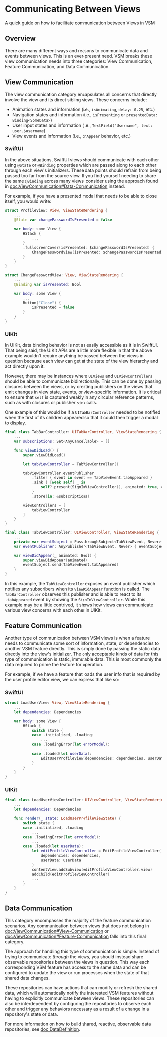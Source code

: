 # Communicating Between Views

A quick guide on how to facilitate communication between Views in VSM

## Overview

There are many different ways and reasons to communicate data and events between views. This is an ever-present need. VSM breaks these view communication needs into three categories: View Communication, Feature Communication, and Data Communication.

## View Communication

The view communication category encapsulates all concerns that directly involve the view and its direct sibling views. These concerns include:

- Animation states and information (i.e., `isAnimating`, `delay: 0.25`, etc.)
- Navigation states and information (i.e., `isPresenting` or `presentedData: Binding<SomeData>`)
- User input states and information (i.e., `TextField("Username", text: user.$username`)
- View events and information (i.e., `onAppear` behavior, etc.)

### SwiftUI

In the above situations, SwiftUI views should communicate with each other using `@State` or `@Binding` properties which are passed along to each other through each view's initializers. These data points should refrain from being passed too far from the source view. If you find yourself needing to share the same `@Binding` across many views, consider using the approach found in <doc:ViewCommunication#Data-Communication> instead.

For example, if you have a presented modal that needs to be able to close itself, you would write:

```swift
struct ProfileView: View, ViewStateRendering {
    ...
    @State var changePasswordIsPresented = false
    
    var body: some View {
        HStack {
            ...
        }
        .fullscreenCover(isPresented: $changePasswordIsPresented) {
            ChangePasswordView(isPresented: $changePasswordIsPresented)
        }
    }
}

struct ChangePasswordView: View, ViewStateRendering {
    ...
    @Binding var isPresented: Bool

    var body: some View {
        ...
        Button("Close") {
            isPresented = false
        }
    }    
}
```

### UIKit

In UIKit, data binding behavior is not as easily accessible as it is in SwiftUI. That being said, the UIKit APIs are a little more flexible in that the above example wouldn't require anything be passed between the views in question because each view can get at the state of the view hierarchy and act directly upon it.

However, there may be instances where `UIViews` and `UIViewControllers` should be able to communicate bidirectionally. This can be done by passing closures between the views, or by creating publishers on the views that emit changes in view state, events, or view-specific information. It is critical to ensure that `self` is captured weakly in any circular reference patterns, such as with closures or publisher `sink` calls.

One example of this would be if a `UITabBarController` needed to be notified when the first of its children appeared so that it could then trigger a modal to display.

```swift
final class TabBarController: UITabBarController, ViewStateRendering {
    ...
    var subscriptions: Set<AnyCancellable> = []

    func viewDidLoad() {
        super.viewDidLoad()

        let tabViewController = TabViewController()

        tabViewController.eventPublisher
            .filter { event in event == TabViewEvent.tabAppeared }
            .sink { [weak self] _ in
                self?.present(SignInViewController(), animated: true, completion: nil)
            }
            .store(in: &subscriptions)

        viewControllers = [
            tabViewController
        ]
    }
}

final class TabViewController: UIViewController, ViewStateRendering {
    ...
    private var eventSubject = PassthroughSubject<TabViewEvent, Never>()
    var eventPublisher: AnyPublisher<TabViewEvent, Never> { eventSubject.eraseToAnyPublisher() }

    var viewDidAppear(_ animated: Bool) {
        super.viewDidAppear(animated)
        eventSubject.send(TabViewEvent.tabAppeared)
    }
}
```

In this example, the `TabViewController` exposes an event publisher which notifies any subscribers when its `viewDidAppear` function is called. The `TabBarController` observes this publisher and is able to react to its `.tabAppeared` event by showing the `SignInViewController`. While this example may be a little contrived, it shows how views can communicate various view concerns with each other in UIKit.

## Feature Communication

Another type of communication between VSM views is when a feature needs to communicate some sort of information, state, or dependencies to another VSM feature directly. This is simply done by passing the static data directly into the view's initializer. The only acceptable kinds of data for this type of communication is static, immutable data. This is most commonly the data required to prime the feature for operation.

For example, if we have a feature that loads the user info that is required by the user profile editor view, we can express that like so:

### SwiftUI

```swift
struct LoadUserView: View, ViewStateRendering {
    ...
    let dependencies: Dependencies

    var body: some View {
        HStack {
            switch state {
            case .initialized, .loading:
                ...
            case .loadingError(let errorModel):
                ...
            case .loaded(let userData):
                EditUserProfileView(dependencies: dependencies, userData: userData)
            }
        }
    }
}
```

### UIKit

```swift
final class LoadUserViewController: UIViewController, ViewStateRendering {
    ...
    let dependencies: Dependencies

    func render(_ state: LoadUserProfileViewState) {
        switch state {
        case .initialized, .loading:
            ...
        case .loadingError(let errorModel):
            ...
        case .loaded(let userData):
            let editProfileViewController = EditProfileViewController(
                dependencies: dependencies,
                userData: userData
            )
            contentView.addSubview(editProfileViewController.view)
            addChild(editProfileViewController)
            ...
        }
    }
}
```

## Data Communication

This category encompasses the majority of the feature communication scenarios. Any communication between views that does not belong in <doc:ViewCommunication#View-Communication> or <doc:ViewCommunication#Feature-Communication> falls into this final category.

The approach for handling this type of communication is simple. Instead of trying to communicate _through_ the views, you should instead share observable repositories between the views in question. This way each corresponding VSM feature has access to the same data and can be configured to update the view or run processes when the state of that shared data changes.

These repositories can have actions that can modify or refresh the shared data, which will automatically notify the interested VSM features without having to explicitly communicate between views. These repositories can also be interdependent by configuring the repositories to observe each other and trigger any behaviors necessary as a result of a change in a repository's state or data.

For more information on how to build shared, reactive, observable data repositories, see <doc:DataDefinition>.
